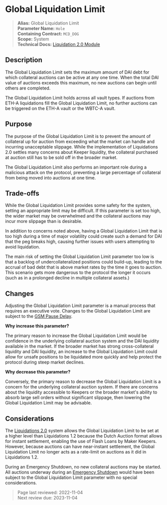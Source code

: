 # Global Liquidation Limit

>**Alias:** Global Liquidation Limit  
>**Parameter Name:** `Hole`  
>**Containing Contract:** `MCD_DOG`  
>**Scope:** System  
>**Technical Docs:** [Liquidation 2.0 Module](https://docs.makerdao.com/smart-contract-modules/dog-and-clipper-detailed-documentation)  

## Description

The Global Liquidation Limit sets the maximum amount of DAI debt for which collateral auctions can be active at any one time. When the total DAI value of auctions exceeds this maximum, no new auctions can begin until others are completed.

The Global Liquidation Limit holds across all vault types. If auctions from ETH-A liquidations fill the Global Liquidation Limit, no further auctions can be triggered on the ETH-A vault or the WBTC-A vault.

## Purpose

The purpose of the Global Liquidation Limit is to prevent the amount of collateral up for auction from exceeding what the market can handle and incurring unacceptable slippage. While the implementation of Liquidations 2.0 settles many concerns about Keeper liquidity, the collateral purchased at auction still has to be sold off in the broader market.

The Global Liquidation Limit also performs an important role during a malicious attack on the protocol, preventing a large percentage of collateral from being moved into auctions at one time.

## Trade-offs

While the Global Liquidation Limit provides some safety for the system, setting an appropriate limit may be difficult. If this parameter is set too high, the wider market may be overwhelmed and the collateral auctions may incur more slippage than is desirable.

In addition to concerns noted above, having a Global Liquidation Limit that is too high during a time of major volatility could create such a demand for DAI that the peg breaks high, causing further issues with users attempting to avoid liquidation.

The main risk of setting the Global Liquidation Limit parameter too low is that a backlog of undercollateralized positions could build-up, leading to the accrual of bad debt that is above market rates by the time it goes to auction. This scenario gets more dangerous to the protocol the longer it occurs (such as in a prolonged decline in multiple collateral assets.)

## Changes

Adjusting the Global Liquidation Limit parameter is a manual process that requires an executive vote. Changes to the Global Liquidation Limit are subject to the [GSM Pause Delay](param-gsm-pause-delay.md).

**Why increase this parameter?**

The primary reason to increase the Global Liquidation Limit would be confidence in the underlying collateral auction system and the DAI liquidity available in the market. If the broader market has strong cross-collateral liquidity and DAI liquidity, an increase to the Global Liquidation Limit could allow for unsafe positions to be liquidated more quickly and help protect the protocol during steep market declines.

**Why decrease this parameter?**

Conversely, the primary reason to decrease the Global Liquidation Limit is a concern for the underlying collateral auction system. If there are concerns about the liquidity accessible to Keepers or the broader market's ability to absorb large sell orders without significant slippage, then lowering the Global Liquidation Limit may be advisable.

## Considerations

The [Liquidations 2.0](https://docs.makerdao.com/smart-contract-modules/dog-and-clipper-detailed-documentation) system allows the Global Liquidation Limit to be set at a higher level than Liquidations 1.2 because the Dutch Auction format allows for instant settlement, enabling the use of Flash Loans by Maker Keepers. However, because auctions can have near-instant settlement, the Global Liquidation Limit no longer acts as a rate-limit on auctions as it did in Liquidations 1.2.

During an Emergency Shutdown, no new collateral auctions may be started. All auctions underway during an [Emergency Shutdown](https://docs.makerdao.com/smart-contract-modules/shutdown) would have been subject to the Global Liquidation Limit parameter with no special considerations.

>Page last reviewed: 2022-11-04  
>Next review due: 2023-11-04  
